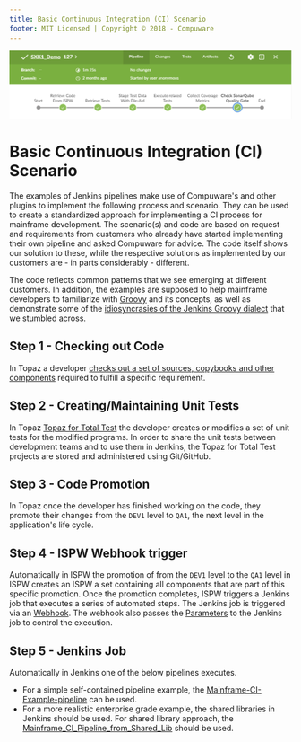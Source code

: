 ```yaml
---
title: Basic Continuous Integration (CI) Scenario
footer: MIT Licensed | Copyright © 2018 - Compuware
---
```


![Toolchain](../pipelines/images/jenkins_pipeline2.png)

# Basic Continuous Integration (CI) Scenario

The examples of Jenkins pipelines make use of Compuware's and other plugins to implement the following process and scenario. They can be used to create a standardized approach for implementing a CI process for mainframe development. The scenario(s) and code are based on request and requirements from customers who already have started implementing their own pipeline and asked Compuware for advice. The code itself shows our solution to these, while the respective solutions as implemented by our customers are - in parts considerably - different.

The code reflects common patterns that we see emerging at different customers. In addition, the examples are supposed to help mainframe developers to familiarize with [Groovy](http://groovy-lang.org/documentation.html) and its concepts, as well as demonstrate some of the [idiosyncrasies of the Jenkins Groovy dialect](../pipelines/Jenkins_Groovy) that we stumbled across.

## Step 1 - Checking out Code
In Topaz a developer [checks out a set of sources, copybooks and other components](./ISPW_setup.md) required to fulfill a specific requirement.

## Step 2 -  Creating/Maintaining Unit Tests
In Topaz [Topaz for Total Test](./TTT_scenario.md) the developer creates or modifies a set of unit tests for the modified programs. In order to share the unit tests between development teams and to use them in Jenkins, the Topaz for Total Test projects are stored and administered using Git/GitHub.

## Step 3 - Code Promotion
In Topaz once the developer has finished working on the code, they promote their changes from the `DEV1` level to `QA1`, the next level in the application's life cycle.
  
## Step 4 - ISPW Webhook trigger
Automatically in ISPW the promotion of from the `DEV1` level to the `QA1` level in ISPW creates an ISPW a set containing all components that are part of this specific promotion.  Once the promotion completes, ISPW triggers a Jenkins job that executes a series of automated steps.  The Jenkins job is triggered via an [Webhook](../tool_configuration/webhook_setup.md).  The webhook also passes the [Parameters](../shared_library/pipeline_parameters.md) to the Jenkins job to control the execution.

## Step 5 - Jenkins Job
Automatically in Jenkins one of the below pipelines executes.  
  - For a simple self-contained pipeline example, the [Mainframe-CI-Example-pipeline](../pipelines/Mainframe-CI-Example-pipeline.md) can be used.  
  - For a more realistic enterprise grade example, the shared libraries in Jenkins should be used.  For shared library approach, the [Mainframe_CI_Pipeline_from_Shared_Lib](../shared_library/Mainframe_CI_Pipeline_from_Shared_Lib.md) should be used.